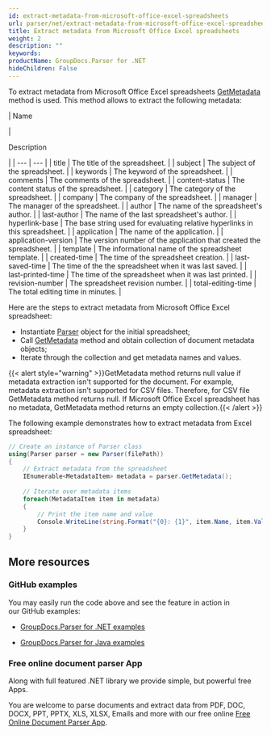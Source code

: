 ```yaml
---
id: extract-metadata-from-microsoft-office-excel-spreadsheets
url: parser/net/extract-metadata-from-microsoft-office-excel-spreadsheets
title: Extract metadata from Microsoft Office Excel spreadsheets
weight: 2
description: ""
keywords: 
productName: GroupDocs.Parser for .NET
hideChildren: False
---
```

To extract metadata from Microsoft Office Excel spreadsheets [GetMetadata](https://apireference.groupdocs.com/net/parser/groupdocs.parser/parser/methods/getmetadata) method is used. This method allows to extract the following metadata:

| 
Name

 | 

Description

 |
| --- | --- |
| title | The title of the spreadsheet. |
| subject | The subject of the spreadsheet. |
| keywords | The keyword of the spreadsheet. |
| comments | The comments of the spreadsheet. |
| content-status | The content status of the spreadsheet. |
| category | The category of the spreadsheet. |
| company | The company of the spreadsheet. |
| manager | The manager of the spreadsheet. |
| author | The name of the spreadsheet's author. |
| last-author | The name of the last spreadsheet's author. |
| hyperlink-base | The base string used for evaluating relative hyperlinks in this spreadsheet. |
| application | The name of the application. |
| application-version | The version number of the application that created the spreadsheet. |
| template | The informational name of the spreadsheet template. |
| created-time | The time of the spreadsheet creation. |
| last-saved-time | The time of the the spreadsheet when it was last saved. |
| last-printed-time | The time of the spreadsheet when it was last printed. |
| revision-number | The spreadsheet revision number. |
| total-editing-time | The total editing time in minutes. |

Here are the steps to extract metadata from Microsoft Office Excel spreadsheet:

*   Instantiate [Parser](https://apireference.groupdocs.com/net/parser/groupdocs.parser/parser) object for the initial spreadsheet;
*   Call [GetMetadata](https://apireference.groupdocs.com/net/parser/groupdocs.parser/parser/methods/getmetadata) method and obtain collection of document metadata objects;
*   Iterate through the collection and get metadata names and values.

{{< alert style="warning" >}}GetMetadata method returns null value if metadata extraction isn't supported for the document. For example, metadata extraction isn't supported for CSV files. Therefore, for CSV file GetMetadata method returns null. If Microsoft Office Excel spreadsheet has no metadata, GetMetadata method returns an empty collection.{{< /alert >}}

The following example demonstrates how to extract metadata from Excel spreadsheet:

```csharp
// Create an instance of Parser class
using(Parser parser = new Parser(filePath))
{
    // Extract metadata from the spreadsheet
    IEnumerable<MetadataItem> metadata = parser.GetMetadata();
 
    // Iterate over metadata items
    foreach(MetadataItem item in metadata)
    {
        // Print the item name and value
        Console.WriteLine(string.Format("{0}: {1}", item.Name, item.Value));
    }
}
```

## More resources

### GitHub examples

You may easily run the code above and see the feature in action in our GitHub examples:

*   [GroupDocs.Parser for .NET examples](https://github.com/groupdocs-parser/GroupDocs.Parser-for-.NET)
    
*   [GroupDocs.Parser for Java examples](https://github.com/groupdocs-parser/GroupDocs.Parser-for-Java)
    

### Free online document parser App

Along with full featured .NET library we provide simple, but powerful free Apps.

You are welcome to parse documents and extract data from PDF, DOC, DOCX, PPT, PPTX, XLS, XLSX, Emails and more with our free online [Free Online Document Parser App](https://products.groupdocs.app/parser).
